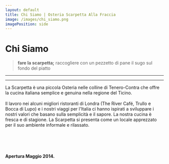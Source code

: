 ```yaml
---
layout: default
title: Chi Siamo | Osteria Scarpetta Alla Fraccia
image: /images/chi_siamo.png
imagePosition: side
---
```



Chi Siamo
=========

> **fare la scarpetta;** raccogliere con un pezzetto di pane il sugo sul fondo del piatto
------------------------------------------------------------------------------------

***

La Scarpetta è una piccola Osteria nelle colline di Tenero-Contra che offre la cucina italiana semplice e genuina nella regione del Ticino.
<br> </br>
Il lavoro nei alcuni migliori ristoranti di Londra (The River Café, Trullo e Bocca di Lupo) e i nostri viaggi per l'Italia ci hanno ispirati a sviluppare i nostri valori che basano sulla semplicità e il sapore. La nostra cucina è fresca e di stagione. La Scarpetta si presenta come un locale apprezzato per il suo ambiente informale e rilassato.

<br> </br>
<br> </br>
**Apertura Maggio 2014.**

